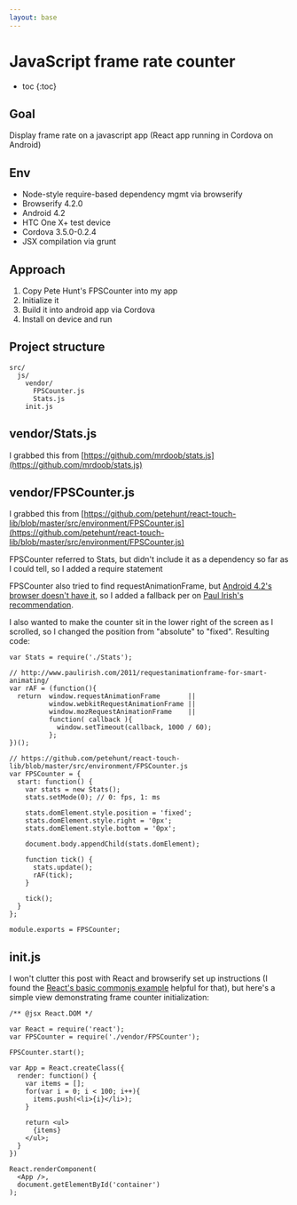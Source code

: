 ```yaml
---
layout: base
---
```


# JavaScript frame rate counter

* toc
{:toc}

## Goal

Display frame rate on a javascript app (React app running in Cordova on Android)


## Env

* Node-style require-based dependency mgmt via browserify
* Browserify 4.2.0
* Android 4.2
* HTC One X+ test device
* Cordova 3.5.0-0.2.4
* JSX compilation via grunt

## Approach

1. Copy Pete Hunt's FPSCounter into my app
2. Initialize it
3. Build it into android app via Cordova
4. Install on device and run


## Project structure

	src/
	  js/
	    vendor/
	      FPSCounter.js
	      Stats.js
	    init.js


## vendor/Stats.js

I grabbed this from [https://github.com/mrdoob/stats.js](https://github.com/mrdoob/stats.js)


## vendor/FPSCounter.js

I grabbed this from [https://github.com/petehunt/react-touch-lib/blob/master/src/environment/FPSCounter.js](https://github.com/petehunt/react-touch-lib/blob/master/src/environment/FPSCounter.js)

FPSCounter referred to Stats, but didn't include it as a dependency so far as I could tell, so I added a require statement

FPSCounter also tried to find requestAnimationFrame, but [Android 4.2's browser doesn't have it](http://caniuse.com/requestanimationframe), so I added a fallback per on [Paul Irish's recommendation](http://www.paulirish.com/2011/requestanimationframe-for-smart-animating/).

I also wanted to make the counter sit in the lower right of the screen as I scrolled, so I changed the position from "absolute" to "fixed".
Resulting code:

	var Stats = require('./Stats');

	// http://www.paulirish.com/2011/requestanimationframe-for-smart-animating/
	var rAF = (function(){
	  return  window.requestAnimationFrame       ||
	          window.webkitRequestAnimationFrame ||
	          window.mozRequestAnimationFrame    ||
	          function( callback ){
	            window.setTimeout(callback, 1000 / 60);
	          };
	})();

	// https://github.com/petehunt/react-touch-lib/blob/master/src/environment/FPSCounter.js
	var FPSCounter = {
	  start: function() {
	    var stats = new Stats();
	    stats.setMode(0); // 0: fps, 1: ms

	    stats.domElement.style.position = 'fixed';
	    stats.domElement.style.right = '0px';
	    stats.domElement.style.bottom = '0px';

	    document.body.appendChild(stats.domElement);

	    function tick() {
	      stats.update();
	      rAF(tick);
	    }

	    tick();
	  }
	};

	module.exports = FPSCounter;


## init.js

I won't clutter this post with React and browserify set up instructions (I found the [React's basic commonjs example](https://github.com/facebook/react/tree/master/examples/basic-commonjs) helpful for that), but here's a simple view demonstrating frame counter initialization:

	/** @jsx React.DOM */

	var React = require('react');
	var FPSCounter = require('./vendor/FPSCounter');

	FPSCounter.start();

	var App = React.createClass({
	  render: function() {
	    var items = [];
	    for(var i = 0; i < 100; i++){
	      items.push(<li>{i}</li>);
	    }

	    return <ul>
	      {items}
	    </ul>;
	  }
	})

	React.renderComponent(
	  <App />,
	  document.getElementById('container')
	);
